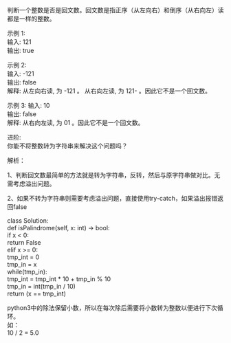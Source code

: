 判断一个整数是否是回文数。回文数是指正序（从左向右）和倒序（从右向左）读都是一样的整数。  

示例 1:  
    输入: 121  
    输出: true  

示例 2:  
    输入: -121  
    输出: false  
    解释: 从左向右读, 为 -121 。 从右向左读, 为 121- 。因此它不是一个回文数。  

示例 3:
    输入: 10  
    输出: false  
    解释: 从右向左读, 为 01 。因此它不是一个回文数。  

进阶:  
    你能不将整数转为字符串来解决这个问题吗？  


解析：  

1、判断回文数最简单的方法就是转为字符串，反转，然后与原字符串做对比。无需考虑溢出问题。  

2、如果不转为字符串则需要考虑溢出问题，直接使用try-catch，如果溢出报错返回false  



class Solution:  
    def isPalindrome(self, x: int) -> bool:  
        if x < 0:  
            return False  
        elif x >= 0:  
            tmp_int = 0  
            tmp_in = x  
            while(tmp_in):  
                tmp_int = tmp_int * 10 + tmp_in % 10  
                tmp_in = int(tmp_in / 10)  
            return (x == tmp_int)  



python3中的除法保留小数，所以在每次除后需要将小数转为整数以便进行下次循环。  
如：  
    10 / 2 = 5.0